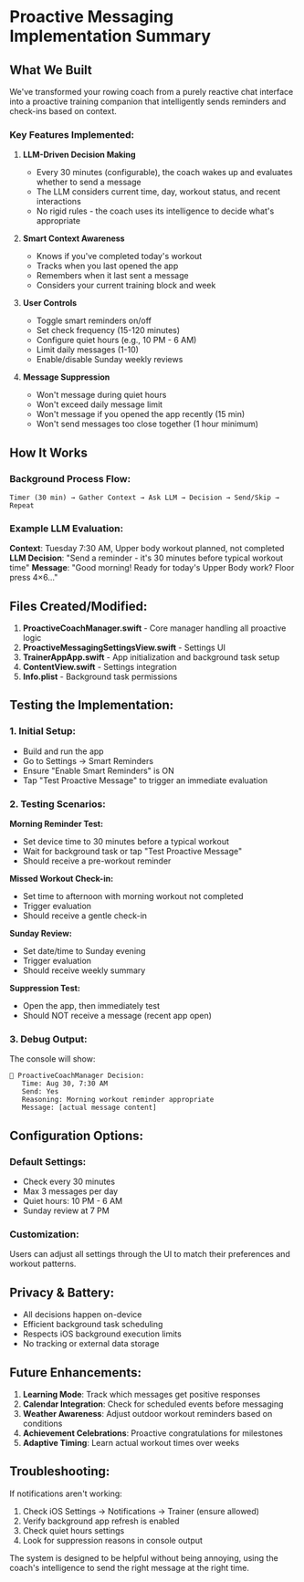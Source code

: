 # Proactive Messaging Implementation Summary

## What We Built

We've transformed your rowing coach from a purely reactive chat interface into a proactive training companion that intelligently sends reminders and check-ins based on context.

### Key Features Implemented:

1. **LLM-Driven Decision Making**
   - Every 30 minutes (configurable), the coach wakes up and evaluates whether to send a message
   - The LLM considers current time, day, workout status, and recent interactions
   - No rigid rules - the coach uses its intelligence to decide what's appropriate

2. **Smart Context Awareness**
   - Knows if you've completed today's workout
   - Tracks when you last opened the app
   - Remembers when it last sent a message
   - Considers your current training block and week

3. **User Controls**
   - Toggle smart reminders on/off
   - Set check frequency (15-120 minutes)
   - Configure quiet hours (e.g., 10 PM - 6 AM)
   - Limit daily messages (1-10)
   - Enable/disable Sunday weekly reviews

4. **Message Suppression**
   - Won't message during quiet hours
   - Won't exceed daily message limit
   - Won't message if you opened the app recently (15 min)
   - Won't send messages too close together (1 hour minimum)

## How It Works

### Background Process Flow:
```
Timer (30 min) → Gather Context → Ask LLM → Decision → Send/Skip → Repeat
```

### Example LLM Evaluation:
**Context**: Tuesday 7:30 AM, Upper body workout planned, not completed
**LLM Decision**: "Send a reminder - it's 30 minutes before typical workout time"
**Message**: "Good morning! Ready for today's Upper Body work? Floor press 4×6..."

## Files Created/Modified:

1. **ProactiveCoachManager.swift** - Core manager handling all proactive logic
2. **ProactiveMessagingSettingsView.swift** - Settings UI
3. **TrainerAppApp.swift** - App initialization and background task setup
4. **ContentView.swift** - Settings integration
5. **Info.plist** - Background task permissions

## Testing the Implementation:

### 1. Initial Setup:
- Build and run the app
- Go to Settings → Smart Reminders
- Ensure "Enable Smart Reminders" is ON
- Tap "Test Proactive Message" to trigger an immediate evaluation

### 2. Testing Scenarios:

**Morning Reminder Test:**
- Set device time to 30 minutes before a typical workout
- Wait for background task or tap "Test Proactive Message"
- Should receive a pre-workout reminder

**Missed Workout Check-in:**
- Set time to afternoon with morning workout not completed
- Trigger evaluation
- Should receive a gentle check-in

**Sunday Review:**
- Set date/time to Sunday evening
- Trigger evaluation
- Should receive weekly summary

**Suppression Test:**
- Open the app, then immediately test
- Should NOT receive a message (recent app open)

### 3. Debug Output:
The console will show:
```
🤖 ProactiveCoachManager Decision:
   Time: Aug 30, 7:30 AM
   Send: Yes
   Reasoning: Morning workout reminder appropriate
   Message: [actual message content]
```

## Configuration Options:

### Default Settings:
- Check every 30 minutes
- Max 3 messages per day
- Quiet hours: 10 PM - 6 AM
- Sunday review at 7 PM

### Customization:
Users can adjust all settings through the UI to match their preferences and workout patterns.

## Privacy & Battery:

- All decisions happen on-device
- Efficient background task scheduling
- Respects iOS background execution limits
- No tracking or external data storage

## Future Enhancements:

1. **Learning Mode**: Track which messages get positive responses
2. **Calendar Integration**: Check for scheduled events before messaging
3. **Weather Awareness**: Adjust outdoor workout reminders based on conditions
4. **Achievement Celebrations**: Proactive congratulations for milestones
5. **Adaptive Timing**: Learn actual workout times over weeks

## Troubleshooting:

If notifications aren't working:
1. Check iOS Settings → Notifications → Trainer (ensure allowed)
2. Verify background app refresh is enabled
3. Check quiet hours settings
4. Look for suppression reasons in console output

The system is designed to be helpful without being annoying, using the coach's intelligence to send the right message at the right time.